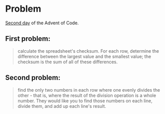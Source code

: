 # Problem

[Second day](http://adventofcode.com/2017/day/2) of the Advent of Code.


## First problem:

> calculate the spreadsheet's checksum. For each row, determine the difference
> between the largest value and the smallest value; the checksum is the sum of
> all of these differences.


## Second problem:

> find the only two numbers in each row where one evenly divides the other -
> that is, where the result of the division operation is a whole number. They
> would like you to find those numbers on each line, divide them, and add up
> each line's result.

